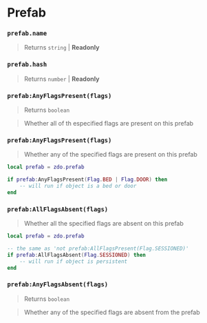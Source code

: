 # Prefab

### `prefab.name`
  > Returns `string` | **Readonly**
  
### `prefab.hash`
  > Returns `number` | **Readonly**

### `prefab:AnyFlagsPresent(flags)`
  > Returns `boolean`
  
  > Whether all of th especified flags are present on this prefab
  
### `prefab:AnyFlagsPresent(flags)`
  > Whether any of the specified flags are present on this prefab
  
  > 
  ```lua
  local prefab = zdo.prefab
  
  if prefab:AnyFlagsPresent(Flag.BED | Flag.DOOR) then
      -- will run if object is a bed or door
  end
  ```

### `prefab:AllFlagsAbsent(flags)`
  > Whether all the specified flags are absent on this prefab
  
  > 
  ```lua
  local prefab = zdo.prefab
  
  -- the same as 'not prefab:AllFlagsPresent(Flag.SESSIONED)'
  if prefab:AllFlagsAbsent(Flag.SESSIONED) then
      -- will run if object is persistent
  end  
  ```

### `prefab:AnyFlagsAbsent(flags)`
  > Returns `boolean`
  
  > Whether any of the specified flags are absent from the prefab
  
